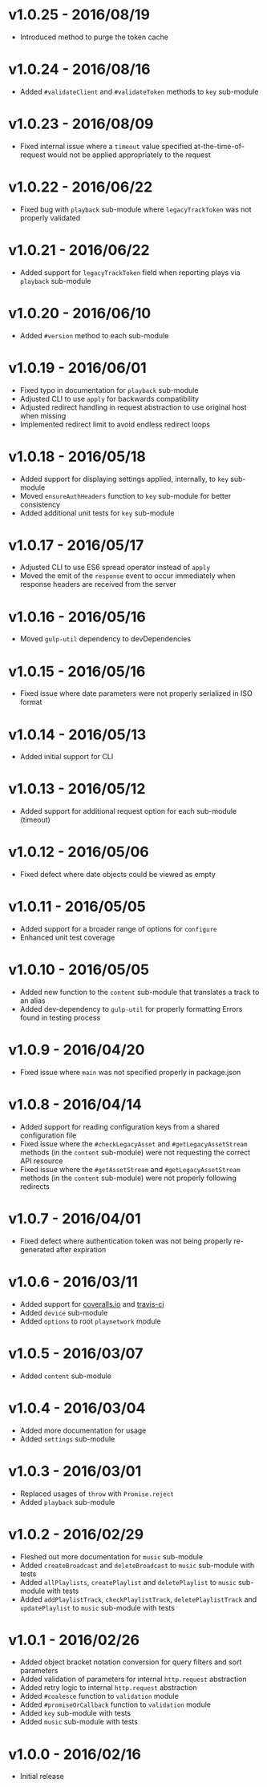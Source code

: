 # v1.0.25 - 2016/08/19

* Introduced method to purge the token cache

# v1.0.24 - 2016/08/16

* Added `#validateClient` and `#validateToken` methods to `key` sub-module

# v1.0.23 - 2016/08/09

* Fixed internal issue where a `timeout` value specified at-the-time-of-request would not be applied appropriately to the request

# v1.0.22 - 2016/06/22

* Fixed bug with `playback` sub-module where `legacyTrackToken` was not properly validated

# v1.0.21 - 2016/06/22

* Added support for `legacyTrackToken` field when reporting plays via `playback` sub-module

# v1.0.20 - 2016/06/10

* Added `#version` method to each sub-module

# v1.0.19 - 2016/06/01

* Fixed typo in documentation for `playback` sub-module
* Adjusted CLI to use `apply` for backwards compatibility
* Adjusted redirect handling in request abstraction to use original host when missing
* Implemented redirect limit to avoid endless redirect loops

# v1.0.18 - 2016/05/18

* Added support for displaying settings applied, internally, to `key` sub-module
* Moved `ensureAuthHeaders` function to `key` sub-module for better consistency
* Added additional unit tests for `key` sub-module

# v1.0.17 - 2016/05/17

* Adjusted CLI to use ES6 spread operator instead of `apply`
* Moved the emit of the `response` event to occur immediately when response headers are received from the server

# v1.0.16 - 2016/05/16

* Moved `gulp-util` dependency to devDependencies

# v1.0.15 - 2016/05/16

* Fixed issue where date parameters were not properly serialized in ISO format

# v1.0.14 - 2016/05/13

* Added initial support for CLI

# v1.0.13 - 2016/05/12

* Added support for additional request option for each sub-module (timeout)

# v1.0.12 - 2016/05/06

* Fixed defect where date objects could be viewed as empty

# v1.0.11 - 2016/05/05

* Added support for a broader range of options for `configure`
* Enhanced unit test coverage

# v1.0.10 - 2016/05/05

* Added new function to the `content` sub-module that translates a track to an alias
* Added dev-dependency to `gulp-util` for properly formatting Errors found in testing process

# v1.0.9 - 2016/04/20

* Fixed issue where `main` was not specified properly in package.json

# v1.0.8 - 2016/04/14

* Added support for reading configuration keys from a shared configuration file
* Fixed issue where the `#checkLegacyAsset` and `#getLegacyAssetStream` methods (in the `content` sub-module) were not requesting the correct API resource
* Fixed issue where the `#getAssetStream` and `#getLegacyAssetStream` methods (in the `content` sub-module) were not properly following redirects

# v1.0.7 - 2016/04/01

* Fixed defect where authentication token was not being properly re-generated after expiration

# v1.0.6 - 2016/03/11

* Added support for [coveralls.io](https://coveralls.io) and [travis-ci](https://travis-ci.org)
* Added `device` sub-module
* Added `options` to root `playnetwork` module

# v1.0.5 - 2016/03/07

* Added `content` sub-module

# v1.0.4 - 2016/03/04

* Added more documentation for usage
* Added `settings` sub-module

# v1.0.3 - 2016/03/01

* Replaced usages of `throw` with `Promise.reject`
* Added `playback` sub-module

# v1.0.2 - 2016/02/29

* Fleshed out more documentation for `music` sub-module
* Added `createBroadcast` and `deleteBroadcast` to `music` sub-module with tests
* Added `allPlaylists`, `createPlaylist` and `deletePlaylist` to `music` sub-module with tests
* Added `addPlaylistTrack`, `checkPlaylistTrack`, `deletePlaylistTrack` and `updatePlaylist` to `music` sub-module with tests

# v1.0.1 - 2016/02/26

* Added object bracket notation conversion for query filters and sort parameters
* Added validation of parameters for internal `http.request` abstraction
* Added retry logic to internal `http.request` abstraction
* Added `#coalesce` function to `validation` module
* Added `#promiseOrCallback` function to `validation` module
* Added `key` sub-module with tests
* Added `music` sub-module with tests

# v1.0.0 - 2016/02/16

* Initial release
